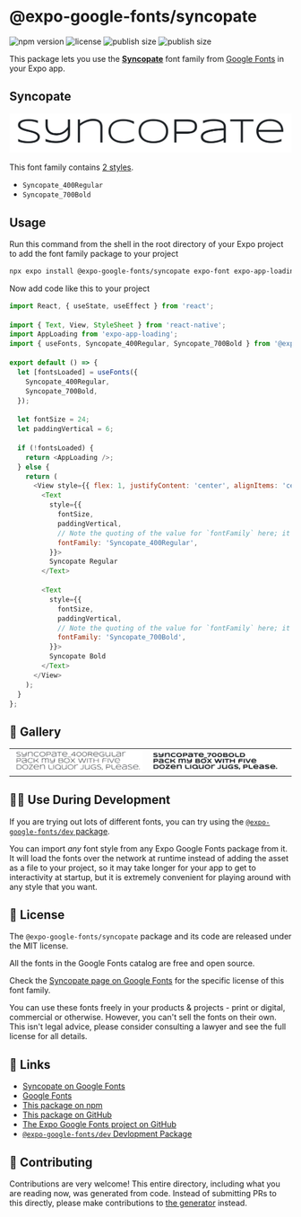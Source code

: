 # @expo-google-fonts/syncopate

![npm version](https://flat.badgen.net/npm/v/@expo-google-fonts/syncopate)
![license](https://flat.badgen.net/github/license/expo/google-fonts)
![publish size](https://flat.badgen.net/packagephobia/install/@expo-google-fonts/syncopate)
![publish size](https://flat.badgen.net/packagephobia/publish/@expo-google-fonts/syncopate)

This package lets you use the [**Syncopate**](https://fonts.google.com/specimen/Syncopate) font family from [Google Fonts](https://fonts.google.com/) in your Expo app.

## Syncopate

![Syncopate](./font-family.png)

This font family contains [2 styles](#-gallery).

- `Syncopate_400Regular`
- `Syncopate_700Bold`

## Usage

Run this command from the shell in the root directory of your Expo project to add the font family package to your project
```sh
npx expo install @expo-google-fonts/syncopate expo-font expo-app-loading
```

Now add code like this to your project
```js
import React, { useState, useEffect } from 'react';

import { Text, View, StyleSheet } from 'react-native';
import AppLoading from 'expo-app-loading';
import { useFonts, Syncopate_400Regular, Syncopate_700Bold } from '@expo-google-fonts/syncopate';

export default () => {
  let [fontsLoaded] = useFonts({
    Syncopate_400Regular,
    Syncopate_700Bold,
  });

  let fontSize = 24;
  let paddingVertical = 6;

  if (!fontsLoaded) {
    return <AppLoading />;
  } else {
    return (
      <View style={{ flex: 1, justifyContent: 'center', alignItems: 'center' }}>
        <Text
          style={{
            fontSize,
            paddingVertical,
            // Note the quoting of the value for `fontFamily` here; it expects a string!
            fontFamily: 'Syncopate_400Regular',
          }}>
          Syncopate Regular
        </Text>

        <Text
          style={{
            fontSize,
            paddingVertical,
            // Note the quoting of the value for `fontFamily` here; it expects a string!
            fontFamily: 'Syncopate_700Bold',
          }}>
          Syncopate Bold
        </Text>
      </View>
    );
  }
};

```

## 🔡 Gallery


||||
|-|-|-|
|![Syncopate_400Regular](./Syncopate_400Regular.ttf.png)|![Syncopate_700Bold](./Syncopate_700Bold.ttf.png)|||


## 👩‍💻 Use During Development

If you are trying out lots of different fonts, you can try using the [`@expo-google-fonts/dev` package](https://github.com/expo/google-fonts/tree/master/font-packages/dev#readme).

You can import *any* font style from any Expo Google Fonts package from it. It will load the fonts
over the network at runtime instead of adding the asset as a file to your project, so it may take longer
for your app to get to interactivity at startup, but it is extremely convenient
for playing around with any style that you want.

## 📖 License

The `@expo-google-fonts/syncopate` package and its code are released under the MIT license.

All the fonts in the Google Fonts catalog are free and open source.

Check the [Syncopate page on Google Fonts](https://fonts.google.com/specimen/Syncopate) for the specific license of this font family.

You can use these fonts freely in your products & projects - print or digital, commercial or otherwise. However, you can't sell the fonts on their own. This isn't legal advice, please consider consulting a lawyer and see the full license for all details.

## 🔗 Links

- [Syncopate on Google Fonts](https://fonts.google.com/specimen/Syncopate)
- [Google Fonts](https://fonts.google.com/)
- [This package on npm](https://www.npmjs.com/package/@expo-google-fonts/syncopate)
- [This package on GitHub](https://github.com/expo/google-fonts/tree/master/font-packages/syncopate)
- [The Expo Google Fonts project on GitHub](https://github.com/expo/google-fonts)
- [`@expo-google-fonts/dev` Devlopment Package](https://github.com/expo/google-fonts/tree/master/font-packages/dev)

## 🤝 Contributing

Contributions are very welcome! This entire directory, including what you are reading now, was generated from code. Instead of submitting PRs to this directly, please make contributions to [the generator](https://github.com/expo/google-fonts/tree/master/packages/generator) instead.
